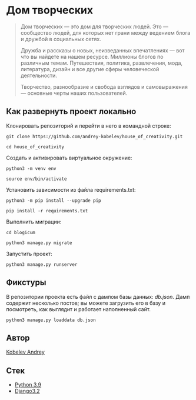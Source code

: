 # Дом творческих 

> Дом творческих — это дом для творческих людей. Это — сообщество людей, для которых нет грани между ведением блога и дружбой в социальных сетях.
> 
> Дружба и рассказы о новых, неизведанных впечатлениях — вот что вы найдете на нашем ресурсе. Миллионы блогов по различным темам. Путешествия, политика, развлечения, мода, литература, дизайн и все другие сферы человеческой деятельности.
> 
> Творчество, разнообразие и свобода взглядов и самовыражения — основные черты наших пользователей.

## Как развернуть проект локально

Клонировать репозиторий и перейти в него в командной строке:

```
git clone https://github.com/andrey-kobelev/house_of_creativity.git
```

```
cd house_of_creativity
```

Cоздать и активировать виртуальное окружение:

```
python3 -m venv env  
```

```
source env/bin/activate  
```

Установить зависимости из файла requirements.txt:

```
python3 -m pip install --upgrade pip  
```

```
pip install -r requirements.txt  
```

Выполнить миграции:

```
cd blogicum
```

```
python3 manage.py migrate  
```

Запустить проект:

```
python3 manage.py runserver  
```

## Фикстуры

В репозитории проекта есть файл с дампом базы данных: _db.json_. Дамп содержит несколько постов; вы можете загрузить его в базу и посмотреть, как выглядит и работает наполненный сайт.

```
python3 manage.py loaddata db.json  
```


## Автор

[Kobelev Andrey](https://github.com/andrey-kobelev)

## Стек

- [Python 3.9](https://www.python.org/downloads/release/python-390/)
- [Django3.2](https://docs.djangoproject.com/en/5.1/releases/3.2/)